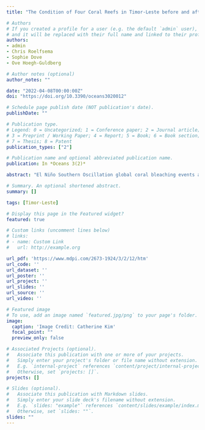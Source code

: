 ```yaml
---
title: "The Condition of Four Coral Reefs in Timor-Leste before and after the 2016–2017 Marine Heatwave"

# Authors
# If you created a profile for a user (e.g. the default `admin` user), write the username (folder name) here 
# and it will be replaced with their full name and linked to their profile.
authors:
- admin
- Chris Roelfsema
- Sophie Dove
- Ove Hoegh-Guldberg

# Author notes (optional)
author_notes: ""

date: "2022-04-08T00:00:00Z"
doi: "https://doi.org/10.3390/oceans3020012"

# Schedule page publish date (NOT publication's date).
publishDate: ""

# Publication type.
# Legend: 0 = Uncategorized; 1 = Conference paper; 2 = Journal article;
# 3 = Preprint / Working Paper; 4 = Report; 5 = Book; 6 = Book section;
# 7 = Thesis; 8 = Patent
publication_types: ["2"]

# Publication name and optional abbreviated publication name.
publication: In *Oceans 3(2)*

abstract: "El Niño Southern Oscillation global coral bleaching events are increasing in frequency, yet the severity of mass coral bleaching is not geographically uniform. Based in Timor-Leste, the present project had two major objectives: (1) assess the baseline of reefs and coral health at four sites and (2) explore water quality and climate-related changes in ocean temperatures on these understudied reef systems. The impacts of climate change were surveyed on coral reefs before and after the 2016–2017 global underwater heatwave, (principally by following coral mortality). Temperature loggers were also deployed between surveys, which were compared to Coral Reef Watch (CRW) experimental virtual station sea surface temperature (SST). CRW is an important and widely used tool; however, we found that the remotely sensed SST was significantly warmer (>1 °C) than in situ temperature during the austral summer accruing 5.79-degree heating weeks. In situ temperature showed no accumulation. There were significant differences in coral cover, coral diversity, and nutrient concentrations between sites and depths, as well as a low prevalence of disease recorded in both years. Change in coral cover between surveys was attributed to reef heterogeneity from natural sources and localized anthropogenic impacts. Timor-Leste has both pristine and impacted reefs where coral cover and community composition varied significantly by site. Degradation was indicative of impacts from fishing and gleaning. The comparison of in situ temperature and remotely sensed SST indicated that bleaching stress in Timor-Leste is potentially mitigated by seasonal coastal upwelling during the Northwest monsoon season. As a climate refugium, the immediate conservation priority lies in the mitigation of localized anthropogenic impacts on coral reefs through increasing the management of expanding human-related sedimentation and fishing."

# Summary. An optional shortened abstract.
summary: []

tags: [Timor-Leste]

# Display this page in the Featured widget?
featured: true

# Custom links (uncomment lines below)
# links:
# - name: Custom Link
#   url: http://example.org

url_pdf: 'https://www.mdpi.com/2673-1924/3/2/12/htm'
url_code: ''
url_dataset: ''
url_poster: ''
url_project: ''
url_slides: ''
url_source: ''
url_video: ''

# Featured image
# To use, add an image named `featured.jpg/png` to your page's folder. 
image:
  caption: 'Image Credit: Catherine Kim'
  focal_point: ""
  preview_only: false

# Associated Projects (optional).
#   Associate this publication with one or more of your projects.
#   Simply enter your project's folder or file name without extension.
#   E.g. `internal-project` references `content/project/internal-project/index.md`.
#   Otherwise, set `projects: []`.
projects: []

# Slides (optional).
#   Associate this publication with Markdown slides.
#   Simply enter your slide deck's filename without extension.
#   E.g. `slides: "example"` references `content/slides/example/index.md`.
#   Otherwise, set `slides: ""`.
slides: ""
---
```


